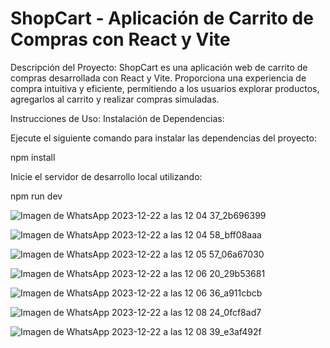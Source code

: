 # ShopCart - Aplicación de Carrito de Compras con React y Vite

Descripción del Proyecto:
ShopCart es una aplicación web de carrito de compras desarrollada con React y Vite. Proporciona una experiencia de compra intuitiva y eficiente, permitiendo a los usuarios explorar productos, agregarlos al carrito y realizar compras simuladas.


Instrucciones de Uso:
Instalación de Dependencias:

Ejecute el siguiente comando para instalar las dependencias del proyecto:

npm install

Inicie el servidor de desarrollo local utilizando:

npm run dev

![Imagen de WhatsApp 2023-12-22 a las 12 04 37_2b696399](https://github.com/vilmaponce/ShopCart/assets/115092661/d31063f4-7fd5-40de-ae3f-3582241b6619)



![Imagen de WhatsApp 2023-12-22 a las 12 04 58_bff08aaa](https://github.com/vilmaponce/ShopCart/assets/115092661/1184471d-fdc6-47ff-9276-156abfccd89a)


![Imagen de WhatsApp 2023-12-22 a las 12 05 57_06a67030](https://github.com/vilmaponce/ShopCart/assets/115092661/cb5f4a94-c765-44ca-b138-fd9418a0c0e0)

![Imagen de WhatsApp 2023-12-22 a las 12 06 20_29b53681](https://github.com/vilmaponce/ShopCart/assets/115092661/269a0834-974c-4a37-8a42-2703a6b61b36)

![Imagen de WhatsApp 2023-12-22 a las 12 06 36_a911cbcb](https://github.com/vilmaponce/ShopCart/assets/115092661/066736c6-5aff-40a7-88b0-00c640cddd86)

![Imagen de WhatsApp 2023-12-22 a las 12 08 24_0fcf8ad7](https://github.com/vilmaponce/ShopCart/assets/115092661/b7b13045-dbf1-440e-b9bb-ce283806bf03)

![Imagen de WhatsApp 2023-12-22 a las 12 08 39_e3af492f](https://github.com/vilmaponce/ShopCart/assets/115092661/e905df6f-5dbe-42d3-b76e-56f798aac3e0)
